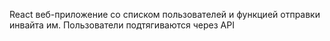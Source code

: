 React веб-приложение со списком пользователей и функцией отправки инвайта им.
Пользователи подтягиваются через API
